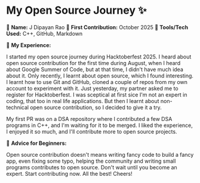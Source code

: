 # My Open Source Journey ✨

👤 **Name:** J Dipayan Rao 
📅 **First Contribution:** October 2025
🔧 **Tools/Tech Used:** C++, GitHub, Markdown

🌟 **My Experience:**

I started my open source journey during Hacktoberfest 2025. I heard about open source contribution for the first time during August, when I heard about Google Summer of Code, but at that time, I didn't have much idea about it. Only recently, I learnt about open source, which I found interesting. I learnt how to use Git and GitHub, cloned a couple of repos from my own account to experiment with it. Just yesterday, my partner asked me to register for Hacktoberfest. I was sceptical at first sice I'm not an expert in coding, that too in real life applications. But then I learnt about non-technical open source contribution, so I decided to give it a try.

My first PR was on a DSA repository where I contributed a few DSA programs in C++, and I'm waiting for it to be merged. I liked the experience, I enjoyed it so much, and I'll contribute more to open source projects.

📌 **Advice for Beginners:**

Open source contribution doesn't means writing fancy code to build a fancy app, even fixing some typo, helping the community and writing small programs contributes to open source. Don't wait until you become an expert. Start contributing now. All the best! Cheers!